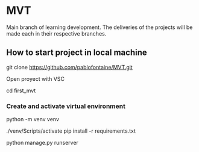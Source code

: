 # MVT
Main branch of learning development. The deliveries of the projects will be made each in their respective branches.

## How to start project in local machine

git clone https://github.com/pablofontaine/MVT.git

Open proyect with VSC

cd first_mvt

### Create and activate virtual environment

python -m venv venv

./venv/Scripts/activate
pip install -r requirements.txt

python manage.py runserver